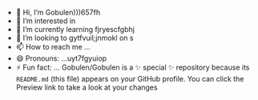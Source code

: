 - 👋 Hi, I’m Gobulen)))657fh
- 👀 I’m interested in 
- 🌱 I’m currently learning fjryescfgbhj
- 💞️ I’m looking to gytfvuil;jnmokl on s
- 📫 How to reach me ...
- 😄 Pronouns: ...uyt7fgyuiop
- ⚡ Fun fact: ...
Gobulen/Gobulen is a ✨ special ✨ repository because its `README.md` (this file) appears on your GitHub profile.
You can click the Preview link to take a look at your changes
